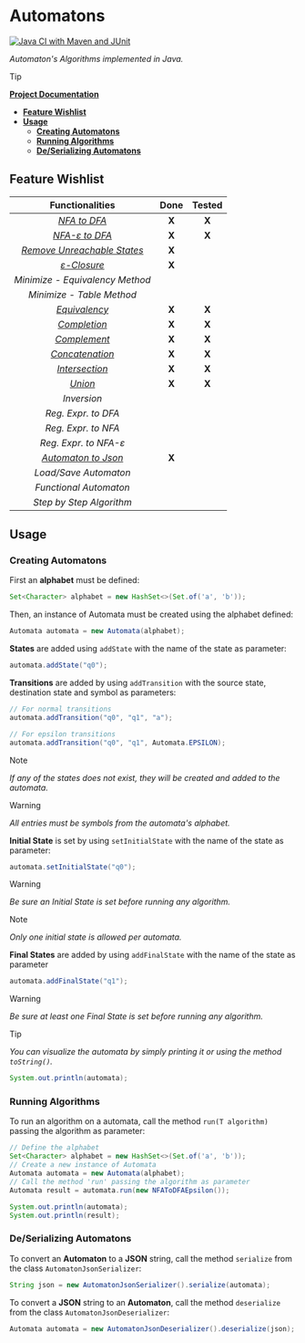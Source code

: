 # Automatons
[![Java CI with Maven and JUnit](https://github.com/Lcs002/Automatons/actions/workflows/maven.yml/badge.svg?branch=master)](https://github.com/Lcs002/Automatons/actions/workflows/maven.yml)

_Automaton's Algorithms implemented in Java._

> [!TIP]
> **[Project Documentation](https://lcs002.github.io/Automatons/)**

- **[Feature Wishlist](#feature-wishlist)**
- **[Usage](#usage)**
  - **[Creating Automatons](#creating-automatons)**
  - **[Running Algorithms](#running-algorithms)**
  - **[De/Serializing Automatons](#deserializing-automatons)**

## Feature Wishlist

|                                           **Functionalities**                                            | **Done** | **Tested** |
|:--------------------------------------------------------------------------------------------------------:|:--------:|:----------:|
|                 _[NFA to DFA](src/main/java/com/lvum/automata/algorithms/NFAToDFA.java)_                 |  **X**   |   **X**    |
|            _[NFA-ε to DFA](src/main/java/com/lvum/automata/algorithms/NFAToDFAEpsilon.java)_             |  **X**   |   **X**    |
| _[Remove Unreachable States](src/main/java/com/lvum/automata/algorithms/utility/RemoveUnreachable.java)_ |  **X**   |            |
|         _[ε-Closure](src/main/java/com/lvum/automata/algorithms/utility/GetEpsilonClosure.java)_         |  **X**   |            |
|                                     _Minimize - Equivalency Method_                                      |          |            |
|                                        _Minimize - Table Method_                                         |          |            |
|               _[Equivalency](src/main/java/com/lvum/automata/algorithms/Equivalency.java)_               |  **X**   |   **X**    |
|                 _[Completion](src/main/java/com/lvum/automata/algorithms/Complete.java)_                 |  **X**   |   **X**    |
|          _[Complement](src/main/java/com/lvum/automata/algorithms/properties/Complement.java)_           |  **X**   |   **X**    |
|       _[Concatenation](src/main/java/com/lvum/automata/algorithms/properties/Concatenation.java)_        |  **X**   |   **X**    |
|        _[Intersection](src/main/java/com/lvum/automata/algorithms/properties/Intersection.java)_         |  **X**   |   **X**    |
|               _[Union](src/main/java/com/lvum/automata/algorithms/properties/Union.java)_                |  **X**   |   **X**    |
|                                               _Inversion_                                                |          |            |
|                                           _Reg. Expr. to DFA_                                            |          |            |
|                                           _Reg. Expr. to NFA_                                            |          |            |
|                                          _Reg. Expr. to NFA-ε_                                           |          |            |
|                  _[Automaton to Json](src/main/java/com/lvum/automata/serialize/json)_                   |  **X**   |            |
|                                          _Load/Save Automaton_                                           |          |            |
|                                          _Functional Automaton_                                          |          |            |
|                                         _Step by Step Algorithm_                                         |          |            |
## Usage
### Creating Automatons
First an **alphabet** must be defined:
```java
Set<Character> alphabet = new HashSet<>(Set.of('a', 'b'));
```

Then, an instance of Automata must be created using the alphabet defined:
```java
Automata automata = new Automata(alphabet);
```

**States** are added using `addState` with the name of the state as parameter:
```java
automata.addState("q0");
```

**Transitions** are added by using `addTransition` with the source state, destination state and symbol as parameters:
```java
// For normal transitions
automata.addTransition("q0", "q1", "a");

// For epsilon transitions
automata.addTransition("q0", "q1", Automata.EPSILON);
```

> [!NOTE]
> _If any of the states does not exist, they will be created and added to the automata._

> [!WARNING] 
> _All entries must be symbols from the automata's alphabet._

**Initial State** is set by using `setInitialState` with the name of the state as parameter:
```java
automata.setInitialState("q0");
```

> [!WARNING]
> _Be sure an Initial State is set before running any algorithm._

> [!NOTE] 
> _Only one initial state is allowed per automata._

**Final States** are added by using `addFinalState` with the name of the state as parameter
```java
automata.addFinalState("q1");
```

> [!WARNING]
> _Be sure at least one Final State is set before running any algorithm._

> [!TIP]
> _You can visualize the automata by simply printing it or using the method `toString()`._
> ```java
> System.out.println(automata);
> ```

### Running Algorithms
To run an algorithm on a automata, call the method `run(T algorithm)` passing the algorithm as parameter:
```java
// Define the alphabet
Set<Character> alphabet = new HashSet<>(Set.of('a', 'b'));
// Create a new instance of Automata
Automata automata = new Automata(alphabet);
// Call the method 'run' passing the algorithm as parameter
Automata result = automata.run(new NFAToDFAEpsilon());

System.out.println(automata);
System.out.println(result);
```

### De/Serializing Automatons
To convert an **Automaton** to a **JSON** string, call the method `serialize` from the class `AutomatonJsonSerializer`:
```java
String json = new AutomatonJsonSerializer().serialize(automata);
```
To convert a **JSON** string to an **Automaton**, call the method `deserialize` from the class `AutomatonJsonDeserializer`:
```java
Automata automata = new AutomatonJsonDeserializer().deserialize(json);
```